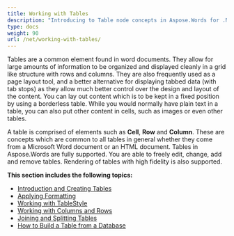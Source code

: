 ```yaml
---
title: Working with Tables
description: "Introducing to Table node concepts in Aspose.Words for .Net."
type: docs
weight: 90
url: /net/working-with-tables/
---
```


Tables are a common element found in word documents. They allow for large amounts of information to be organized and displayed cleanly in a grid like structure with rows and columns. They are also frequently used as a page layout tool, and a better alternative for displaying tabbed data (with tab stops) as they allow much better control over the design and layout of the content. You can lay out content which is to be kept in a fixed position by using a borderless table. While you would normally have plain text in a table, you can also put other content in cells, such as images or even other tables.

A table is comprised of elements such as **Cell**, **Row** and **Column**. These are concepts which are common to all tables in general whether they come from a Microsoft Word document or an HTML document. Tables in Aspose.Words are fully supported. You are able to freely edit, change, add and remove tables. Rendering of tables with high fidelity is also supported.

**This section includes the following topics:**
- [Introduction and Creating Tables](/words/net/introduction-and-creating-tables/)
- [Applying Formatting](/words/net/applying-formatting/)
- [Working with TableStyle](/words/net/working-with-tablestyle/)
- [Working with Columns and Rows](/words/net/working-with-columns-and-rows/)
- [Joining and Splitting Tables](/words/net/joining-and-splitting-tables/)
- [How to Build a Table from a Database](/words/net/how-to-build-a-table-from-a-datatable/)